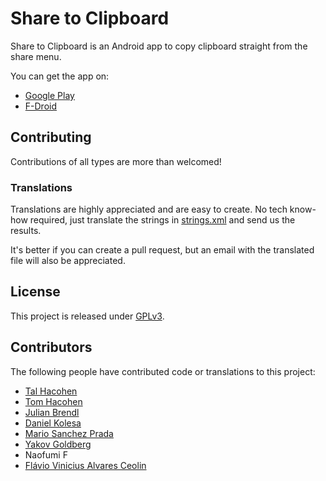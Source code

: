 # Share to Clipboard

Share to Clipboard is an Android app to copy clipboard straight from the share menu.

You can get the app on:
 - [Google Play](https://play.google.com/store/apps/details?id=com.tengu.sharetoclipboard)
 - [F-Droid](https://f-droid.org/app/com.tengu.sharetoclipboard)

## Contributing

Contributions of all types are more than welcomed!

### Translations

Translations are highly appreciated and are easy to create. No tech know-how required, just translate the strings in [strings.xml](https://github.com/tengusw/share_to_clipboard/blob/master/app/src/main/res/values/strings.xml) and send us the results.

It's better if you can create a pull request, but an email with the translated file will also be appreciated.

## License

This project is released under [GPLv3](https://github.com/tengusw/share_to_clipboard/blob/master/LICENSE).

## Contributors

The following people have contributed code or translations to this project:
 - [Tal Hacohen](https://github.com/talhacohen)
 - [Tom Hacohen](https://github.com/tasn)
 - [Julian Brendl](https://github.com/jundl77)
 - [Daniel Kolesa](https://github.com/q66)
 - [Mario Sanchez Prada](https://github.com/mariospr)
 - [Yakov Goldberg](https://github.com/yakov-g)
 - Naofumi F
 - [Flávio Vinicius Alvares Ceolin](https://github.com/ceolin)
